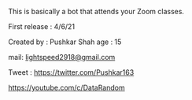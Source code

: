 This is basically a bot that attends your Zoom classes.

First release : 4/6/21

Created by : Pushkar Shah
age : 15

mail: lightspeed2918@gmail.com

Tweet : https://twitter.com/Pushkar163

https://youtube.com/c/DataRandom


